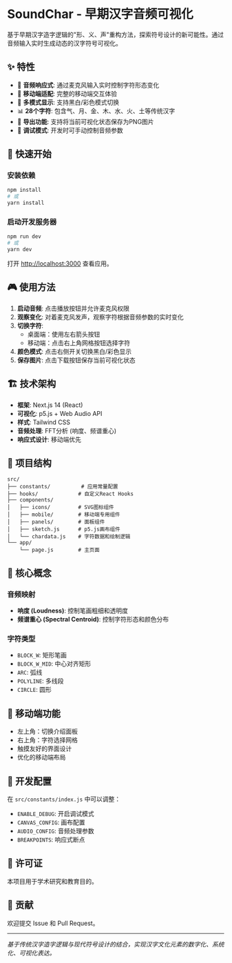 # SoundChar - 早期汉字音频可视化

基于早期汉字造字逻辑的"形、义、声"重构方法，探索符号设计的新可能性。通过音频输入实时生成动态的汉字符号可视化。

## ✨ 特性

- 🎵 **音频响应式**: 通过麦克风输入实时控制字符形态变化
- 📱 **移动端适配**: 完整的移动端交互体验
- 🎨 **多模式显示**: 支持黑白/彩色模式切换
- 📊 **28个字符**: 包含气、月、金、木、水、火、土等传统汉字
- 💾 **导出功能**: 支持将当前可视化状态保存为PNG图片
- 🔧 **调试模式**: 开发时可手动控制音频参数

## 🚀 快速开始

### 安装依赖

```bash
npm install
# 或
yarn install
```

### 启动开发服务器

```bash
npm run dev
# 或
yarn dev
```

打开 [http://localhost:3000](http://localhost:3000) 查看应用。

## 🎮 使用方法

1. **启动音频**: 点击播放按钮并允许麦克风权限
2. **观察变化**: 对着麦克风发声，观察字符根据音频参数的实时变化
3. **切换字符**: 
   - 桌面端：使用左右箭头按钮
   - 移动端：点击右上角网格按钮选择字符
4. **颜色模式**: 点击右侧开关切换黑白/彩色显示
5. **保存图片**: 点击下载按钮保存当前可视化状态

## 🏗️ 技术架构

- **框架**: Next.js 14 (React)
- **可视化**: p5.js + Web Audio API
- **样式**: Tailwind CSS
- **音频处理**: FFT分析 (响度、频谱重心)
- **响应式设计**: 移动端优先

## 📁 项目结构

```
src/
├── constants/          # 应用常量配置
├── hooks/             # 自定义React Hooks
├── components/
│   ├── icons/         # SVG图标组件
│   ├── mobile/        # 移动端专用组件
│   ├── panels/        # 面板组件
│   ├── sketch.js      # p5.js画布组件
│   └── chardata.js    # 字符数据和绘制逻辑
└── app/
    └── page.js        # 主页面
```

## 🎯 核心概念

### 音频映射
- **响度 (Loudness)**: 控制笔画粗细和透明度
- **频谱重心 (Spectral Centroid)**: 控制字符形态和颜色分布

### 字符类型
- `BLOCK_W`: 矩形笔画
- `BLOCK_W_MID`: 中心对齐矩形
- `ARC`: 弧线
- `POLYLINE`: 多线段
- `CIRCLE`: 圆形

## 📱 移动端功能

- 左上角：切换介绍面板
- 右上角：字符选择网格
- 触摸友好的界面设计
- 优化的移动端布局

## 🔧 开发配置

在 `src/constants/index.js` 中可以调整：
- `ENABLE_DEBUG`: 开启调试模式
- `CANVAS_CONFIG`: 画布配置
- `AUDIO_CONFIG`: 音频处理参数
- `BREAKPOINTS`: 响应式断点

## 📄 许可证

本项目用于学术研究和教育目的。

## 🤝 贡献

欢迎提交 Issue 和 Pull Request。

---

*基于传统汉字造字逻辑与现代符号设计的结合，实现汉字文化元素的数字化、系统化、可视化表达。*

